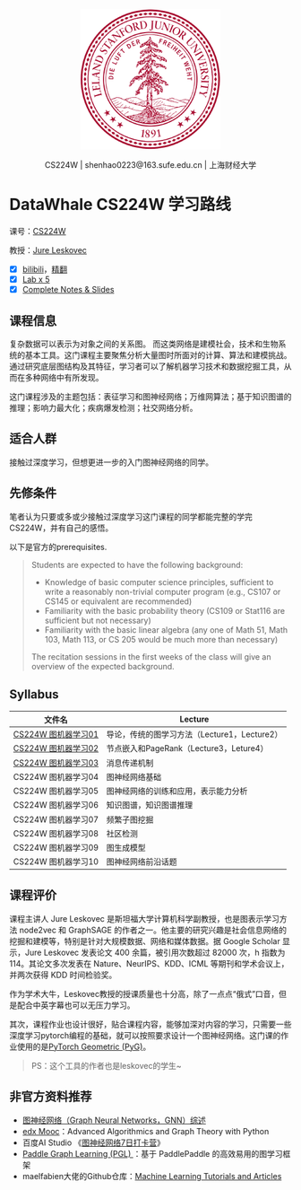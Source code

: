 <div align=center>
<img src="https://raw.githubusercontent.com/shenhao-stu/CS224W-Fall2021/master/Assets/Stanford.png" width="250">
</div>
<p align="center">CS224W | shenhao0223@163.sufe.edu.cn | 上海财经大学 </p>

# DataWhale CS224W 学习路线

课号：[CS224W](http://web.stanford.edu/class/cs224w/)

教授：[Jure Leskovec](https://profiles.stanford.edu/jure-leskovec)

- [x] [bilibili](https://www.bilibili.com/video/BV1RZ4y1c7Co/?spm_id_from=333.788.recommend_more_video.0)，[精翻](https://www.bilibili.com/video/BV1Qq4y1f7tt?p=1)
- [x] [Lab x 5](http://web.stanford.edu/class/cs224w/projects.html)
- [x] [Complete Notes & Slides](http://web.stanford.edu/class/cs224w/index.html#schedule)

## 课程信息

复杂数据可以表示为对象之间的关系图。 而这类网络是建模社会，技术和生物系统的基本工具。这门课程主要聚焦分析大量图时所面对的计算、算法和建模挑战。通过研究底层图结构及其特征，学习者可以了解机器学习技术和数据挖掘工具，从而在多种网络中有所发现。

这门课程涉及的主题包括：表征学习和图神经网络；万维网算法；基于知识图谱的推理；影响力最大化；疾病爆发检测；社交网络分析。

## 适合人群

接触过深度学习，但想更进一步的入门图神经网络的同学。

## 先修条件

笔者认为只要或多或少接触过深度学习这门课程的同学都能完整的学完CS224W，并有自己的感悟。 

以下是官方的prerequisites.  

> Students are expected to have the following background:
>
> - Knowledge of basic computer science principles, sufficient to write a reasonably non-trivial computer program (e.g., CS107 or CS145 or equivalent are recommended)
> - Familiarity with the basic probability theory (CS109 or Stat116 are sufficient but not necessary)
> - Familiarity with the basic linear algebra (any one of Math 51, Math 103, Math 113, or CS 205 would be much more than necessary)
>
> The recitation sessions in the first weeks of the class will give an overview of the expected background.

## Syllabus

| 文件名                                                       | Lecture                                      |
| ------------------------------------------------------------ | -------------------------------------------- |
| [CS224W 图机器学习01](https://shenhao-stu.github.io/CS224W-Fall2021/#/CS224W%20图机器学习01) | 导论，传统的图学习方法（Lecture1，Lecture2） |
| [CS224W 图机器学习02](https://shenhao-stu.github.io/CS224W-Fall2021/#/CS224W%20图机器学习02) | 节点嵌入和PageRank（Lecture3，Leture4）      |
| [CS224W 图机器学习03](https://shenhao-stu.github.io/CS224W-Fall2021/#/CS224W%20图机器学习03) | 消息传递机制                                 |
| CS224W 图机器学习04                                          | 图神经网络基础                               |
| CS224W 图机器学习05                                          | 图神经网络的训练和应用，表示能力分析         |
| CS224W 图机器学习06                                          | 知识图谱，知识图谱推理                       |
| CS224W 图机器学习07                                          | 频繁子图挖掘                                 |
| CS224W 图机器学习08                                          | 社区检测                                     |
| CS224W 图机器学习09                                          | 图生成模型                                   |
| CS224W 图机器学习10                                          | 图神经网络前沿话题                           |



## 课程评价

课程主讲人 Jure Leskovec 是斯坦福大学计算机科学副教授，也是图表示学习方法 node2vec 和 GraphSAGE 的作者之一。他主要的研究兴趣是社会信息网络的挖掘和建模等，特别是针对大规模数据、网络和媒体数据。据 Google Scholar 显示，Jure Leskovec 发表论文 400 余篇，被引用次数超过 82000 次，h 指数为 114。其论文多次发表在 Nature、NeurIPS、KDD、ICML 等期刊和学术会议上，并两次获得 KDD 时间检验奖。

作为学术大牛，Leskovec教授的授课质量也十分高，除了一点点“俄式”口音，但是配合中英字幕也可以无压力学习。

其次，课程作业也设计很好，贴合课程内容，能够加深对内容的学习，只需要一些深度学习pytorch编程的基础，就可以按照要求设计一个图神经网络。这门课的作业使用的是[PyTorch Geometric (PyG)](https://github.com/rusty1s/pytorch_geometric)。  

> PS：这个工具的作者也是leskovec的学生~ 

## 非官方资料推荐

- [图神经网络（Graph Neural Networks，GNN）综述](https://zhuanlan.zhihu.com/p/75307407)
- [edx Mooc](https://www.edx.org/course/advanced-algorithmics-and-graph-theory-with-python)：Advanced Algorithmics and Graph Theory with Python
- 百度AI Studio 《[图神经网络7日打卡营](https://aistudio.baidu.com/aistudio/education/group/info/1956)》
- [Paddle Graph Learning (PGL) ](https://github.com/PaddlePaddle/PGL)：基于 PaddlePaddle 的高效易用的图学习框架
- maelfabien大佬的Github仓库：[Machine Learning Tutorials and Articles](https://github.com/maelfabien/Machine_Learning_Tutorials)
